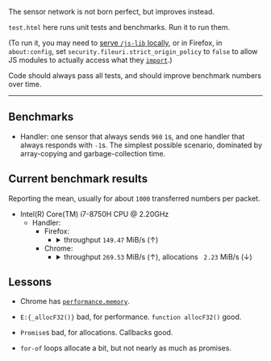 The sensor network is not born perfect, but improves instead.

`test.html` here runs unit tests and benchmarks. Run it to run them.

(To run it, you may need to [serve `/js-lib` ](https://www.npmjs.com/package/http-server)[locally](https://developer.mozilla.org/en-US/docs/Learn/Common_questions/set_up_a_local_testing_server), or in Firefox, in `about:config`, set `security.fileuri.strict_origin_policy` to `false` to allow JS modules to actually access what they [`import`](https://developer.mozilla.org/en-US/docs/Web/JavaScript/Reference/Statements/import).)

Code should always pass all tests, and should improve benchmark numbers over time.

---

## Benchmarks

- Handler: one sensor that always sends `960` `1`s, and one handler that always responds with `-1`s. The simplest possible scenario, dominated by array-copying and garbage-collection time.

## Current benchmark results

Reporting the mean, usually for about `1000` transferred numbers per packet.

- Intel(R) Core(TM) i7-8750H CPU @ 2.20GHz
    - Handler:
        - Firefox:
            - <details><summary>throughput <code>149.47</code> MiB/s (↑)</summary><textarea readonly>{"Handler: simultaneous steps":[1,1,1,1,1,1,1,1,1,1],"Handler: step processed data, values":[960,1920,2880,3840,4800,5760,6720,7680,8640,9600],"Handler: throughput, bytes/s":[156732776.19,224178555.02,219678606.78,232630245.52,247700313.94,260806358.86,267804259.4,268968967.16,224425665.5,236281398.63]}</textarea></details>
        - Chrome:
            - <details><summary>throughput <code>269.53</code> MiB/s (↑), allocations <code> 2.23</code> MiB/s (↓)</summary><textarea readonly>{"Handler: simultaneous steps":[1,1,1,1,1,1,1,1,1,1],"Handler: step processed data, values":[960,1920,2880,3840,4800,5760,6720,7680,8640,9600],"Handler: throughput, bytes/s":[282620133.46,399673983.06,475995719.95,523101943.34,547517998.98,573855195.11,592481823.9,612028460.51,620438791.99,627211231.18],"Handler: allocations, bytes/s":[2334897.29,5254187.94,4995715.23,5121319.35,2406621.44,3609019.36,4607187.94,3952371.38,2925589.37,2616792.3]}</textarea></details>

## Lessons

- Chrome has [`performance.memory`](https://developer.mozilla.org/en-US/docs/Web/API/Performance/memory).

- `E:{_allocF32()}` bad, for performance. `function allocF32()` good.

- `Promise`s bad, for allocations. Callbacks good.

- `for-of` loops allocate a bit, but not nearly as much as promises.